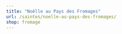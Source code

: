 ```yaml
---
title: "Noëlle au Pays des Fromages"
url: /saintes/noelle-au-pays-des-fromages/
shop: fromage
---
```

